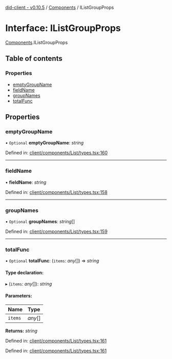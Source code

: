 [did-client - v0.10.5](../README.md) / [Components](../modules/components.md) / IListGroupProps

# Interface: IListGroupProps

[Components](../modules/components.md).IListGroupProps

## Table of contents

### Properties

- [emptyGroupName](components.ilistgroupprops.md#emptygroupname)
- [fieldName](components.ilistgroupprops.md#fieldname)
- [groupNames](components.ilistgroupprops.md#groupnames)
- [totalFunc](components.ilistgroupprops.md#totalfunc)

## Properties

### emptyGroupName

• `Optional` **emptyGroupName**: *string*

Defined in: [client/components/List/types.tsx:160](https://github.com/Puzzlepart/did/blob/dev/client/components/List/types.tsx#L160)

___

### fieldName

• **fieldName**: *string*

Defined in: [client/components/List/types.tsx:158](https://github.com/Puzzlepart/did/blob/dev/client/components/List/types.tsx#L158)

___

### groupNames

• `Optional` **groupNames**: *string*[]

Defined in: [client/components/List/types.tsx:159](https://github.com/Puzzlepart/did/blob/dev/client/components/List/types.tsx#L159)

___

### totalFunc

• `Optional` **totalFunc**: (`items`: *any*[]) => *string*

#### Type declaration:

▸ (`items`: *any*[]): *string*

#### Parameters:

Name | Type |
:------ | :------ |
`items` | *any*[] |

**Returns:** *string*

Defined in: [client/components/List/types.tsx:161](https://github.com/Puzzlepart/did/blob/dev/client/components/List/types.tsx#L161)

Defined in: [client/components/List/types.tsx:161](https://github.com/Puzzlepart/did/blob/dev/client/components/List/types.tsx#L161)
